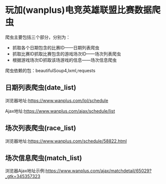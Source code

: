 # 玩加(wanplus)电竞英雄联盟比赛数据爬虫
爬虫主要包括三个部分，分别为：
* 抓取各个日期包含的比赛ID——日期列表爬虫
* 抓取比赛ID抓取比赛包含的游戏场次ID——场次列表爬虫
* 根据游戏场次ID抓取该场游戏的信息——场次信息爬虫

爬虫依赖的包：beautifulSoup4,lxml,requests
## 日期列表爬虫(date_list)
浏览器地址:https://www.wanplus.com/lol/schedule

Ajax地址:https://www.wanplus.com/ajax/schedule/list
## 场次列表爬虫(race_list)
浏览器地址:https://www.wanplus.com/schedule/58822.html
## 场次信息爬虫(match_list)
浏览器Ajax地址示例:https://www.wanplus.com/ajax/matchdetail/65029?_gtk=345357323


